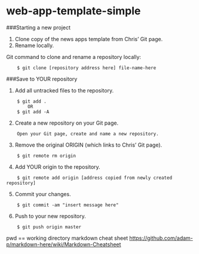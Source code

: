 web-app-template-simple
=======================
###Starting a new project
1. Clone copy of the news apps template from Chris’ Git page.
2. Rename locally.

Git command to clone and rename a repository locally: 
```
	$ git clone [repository address here] file-name-here
```


###Save to YOUR repository
1. Add all untracked files to the repository.
```
	$ git add .
		OR
	$ git add -A
```
2. Create a new repository on your Git page.
```
	Open your Git page, create and name a new repository.
```
3. Remove the original ORIGIN (which links to Chris’ Git page).
```
	$ git remote rm origin
```
4. Add YOUR origin to the repository.
```
	$ git remote add origin [address copied from newly created repository]
```
5. Commit your changes.
```
	$ git commit -am "insert message here"
```
6. Push to your new repository.
```
	$ git push origin master
```



pwd == working directory
markdown cheat sheet
https://github.com/adam-p/markdown-here/wiki/Markdown-Cheatsheet
